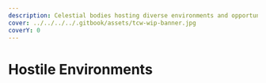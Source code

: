 ```yaml
---
description: Celestial bodies hosting diverse environments and opportunities.
cover: ../../../../.gitbook/assets/tcw-wip-banner.jpg
coverY: 0
---
```


# Hostile Environments

